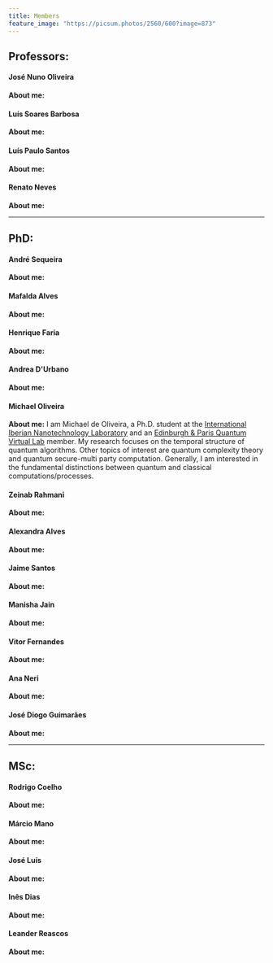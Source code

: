 ```yaml
---
title: Members
feature_image: "https://picsum.photos/2560/600?image=873"
---
```

## Professors:

#### José Nuno Oliveira  

**About me:**

 


#### Luís Soares Barbosa

**About me:**

 


#### Luís Paulo Santos


**About me:**

 


#### Renato Neves

**About me:**

 

---

## PhD:

#### André Sequeira

**About me:**

 


#### Mafalda Alves

**About me:**

 


#### Henrique Faria

**About me:**

 


#### Andrea D'Urbano

**About me:**

 


#### Michael Oliveira

**About me:**
I am Michael de Oliveira, a Ph.D. student at the [International Iberian Nanotechnology
Laboratory](https://inl.int/) and an [Edinburgh & Paris Quantum Virtual
Lab](https://www.ediparquantum.com/) member. My research focuses on the temporal structure of
quantum algorithms. Other topics of interest are quantum complexity theory and quantum secure-multi
party computation. Generally, I am interested in the fundamental distinctions between quantum and
classical computations/processes.

 


#### Zeinab Rahmani

**About me:**

 


#### Alexandra Alves

**About me:**

 


#### Jaime Santos

**About me:**

 


#### Manisha Jain

**About me:**

 


#### Vitor Fernandes

**About me:**

 


#### Ana Neri

**About me:**

 


#### José Diogo Guimarães

**About me:**

 

---

## MSc:

#### Rodrigo Coelho

**About me:**

 


#### Márcio Mano

**About me:**

 


#### José Luís

**About me:**

 


#### Inês Dias

**About me:**

 


#### Leander Reascos

**About me:**

 